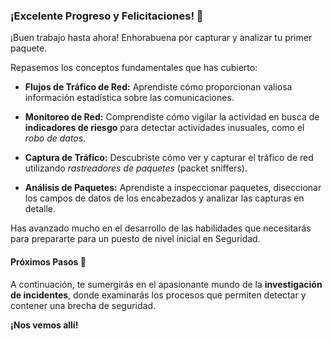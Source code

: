 
### **¡Excelente Progreso y Felicitaciones!** 🎉

¡Buen trabajo hasta ahora! Enhorabuena por capturar y analizar tu primer paquete.

Repasemos los conceptos fundamentales que has cubierto:

- **Flujos de Tráfico de Red:** Aprendiste cómo proporcionan valiosa información estadística sobre las comunicaciones.
    
- **Monitoreo de Red:** Comprendiste cómo vigilar la actividad en busca de **indicadores de riesgo** para detectar actividades inusuales, como el _robo de datos_.
    
- **Captura de Tráfico:** Descubriste cómo ver y capturar el tráfico de red utilizando _rastreadores de paquetes_ (packet sniffers).
    
- **Análisis de Paquetes:** Aprendiste a inspeccionar paquetes, diseccionar los campos de datos de los encabezados y analizar las capturas en detalle.
    

Has avanzado mucho en el desarrollo de las habilidades que necesitarás para prepararte para un puesto de nivel inicial en Seguridad.

#### **Próximos Pasos 🚀**

A continuación, te sumergirás en el apasionante mundo de la **investigación de incidentes**, donde examinarás los procesos que permiten detectar y contener una brecha de seguridad.

**¡Nos vemos allí!**